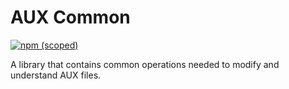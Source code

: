 # AUX Common

[![npm (scoped)](https://img.shields.io/npm/v/@casual-simulation/aux-common.svg)](https://www.npmjs.com/package/@casual-simulation/aux-common)

A library that contains common operations needed to modify and understand AUX files.
